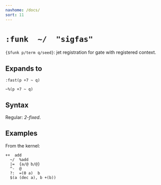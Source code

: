 ```yaml
---
navhome: /docs/
sort: 11
---
```


# `:funk  ~/  "sigfas"`

`{$funk p/term q/seed}`: jet registration for gate with
registered context.

## Expands to

```
:fast(p +7 ~ q)
```

```
~%(p +7 ~ q)
```

## Syntax

Regular: *2-fixed*.

## Examples

From the kernel: 
```
++  add
  ~/  %add
  |=  {a/@ b/@}
  ^-  @
  ?:  =(0 a)  b
  $(a (dec a), b +(b))
```
